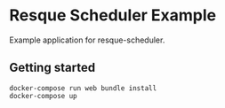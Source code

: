 # Resque Scheduler Example

Example application for resque-scheduler.

## Getting started

    docker-compose run web bundle install
    docker-compose up
